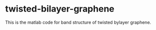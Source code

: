 # twisted-bilayer-graphene
This is the matlab code for band structure of twisted bylayer graphene. 
